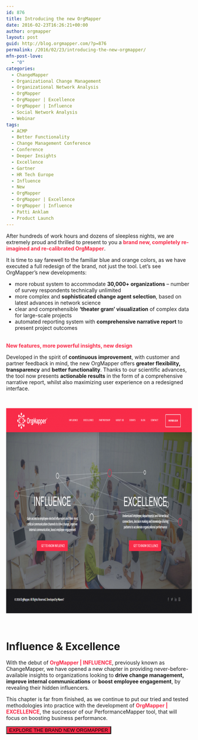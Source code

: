 ```yaml
---
id: 876
title: Introducing the new OrgMapper
date: 2016-02-23T16:26:21+00:00
author: orgmapper
layout: post
guid: http://blog.orgmapper.com/?p=876
permalink: /2016/02/23/introducing-the-new-orgmapper/
mfn-post-love:
  - "0"
categories:
  - ChangeMapper
  - Organizational Change Management
  - Organizational Network Analysis
  - OrgMapper
  - OrgMapper | Excellence
  - OrgMapper | Influence
  - Social Network Analysis
  - Webinar
tags:
  - ACMP
  - Better Functionality
  - Change Management Conference
  - Conference
  - Deeper Insights
  - Excellence
  - Gartner
  - HR Tech Europe
  - Influence
  - New
  - OrgMapper
  - OrgMapper | Excellence
  - OrgMapper | Influence
  - Patti Anklam
  - Product Launch
---
```

After hundreds of work hours and dozens of sleepless nights, we are extremely proud and thrilled to present to you a **<span style="color: #f92c49;">brand new, completely re-imagined and re-calibrated OrgMapper</span>**.

It is time to say farewell to the familiar blue and orange colors, as we have executed a full redesign of the brand, not just the tool. Let&#8217;s see OrgMapper&#8217;s new developments:

  * more robust system to accommodate **30,000+ organizations** &#8211; number of survey respondents technically unlimited
  * more complex and **sophisticated change agent selection**, based on latest advances in network science
  * clear and comprehensible **&#8216;theater gram&#8217; visualization** of complex data for large-scale projects
  * automated reporting system with **comprehensive narrative report** to present project outcomes

<span style="color: #f92c49;"><br /> <strong>New features, more powerful insights, new design</strong></span>
  
Developed in the spirit of **continuous improvement**, with customer and partner feedback in mind, the new OrgMapper offers **greater flexibility, transparency** and **better functionality**. Thanks to our scientific advances, the tool now presents **actionable results** in the form of a comprehensive narrative report, whilst also maximizing user experience on a redesigned interface.

&nbsp;

[<img class="aligncenter wp-image-883 size-large" src="/images/2016/02/website-screenshot-1024x580.png" alt="OrgMapper Website" width="980" height="555" />](http://orgmapper.com)

&nbsp;

# Influence & Excellence

With the debut of **<span style="color: #f92c49;">OrgMapper | INFLUENCE</span>**, previously known as ChangeMapper, we have opened a new chapter in providing never-before-available insights to organizations looking to **drive change management, improve internal communications** or **boost employee engagement**, by revealing their hidden influencers.

This chapter is far from finished, as we continue to put our tried and tested methodologies into practice with the development of **<span style="color: #f92c49;">OrgMapper | EXCELLENCE</span>**, the successor of our PerformanceMapper tool, that will focus on boosting business performance.

<a href="http://orgmapper.com/" target="_blank" rel="noopener noreferrer"><button style="background-color: #f92c49;" type="button">EXPLORE THE BRAND NEW ORGMAPPER</button></a>

&nbsp;